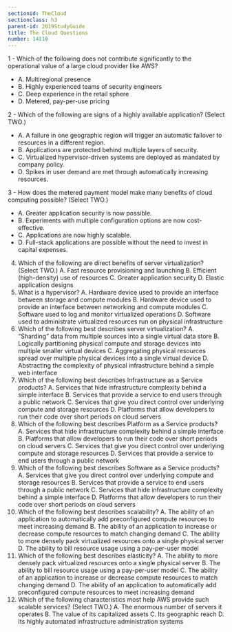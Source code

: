 ```yaml
---
sectionid: TheCloud
sectionclass: h3
parent-id: 2019StudyGuide
title: The Cloud Questions
number: 14110
---
```


1 - Which of the following does not contribute significantly to the
operational value of a large cloud provider like AWS?

* A. Multiregional presence
* B. Highly experienced teams of security engineers
* C. Deep experience in the retail sphere
* D. Metered, pay-per-use pricing

2 - Which of the following are signs of a highly available application?
(Select TWO.)

* A. A failure in one geographic region will trigger an automatic failover to resources in a different region.
* B. Applications are protected behind multiple layers of security.
* C. Virtualized hypervisor-driven systems are deployed as mandated by company policy.
* D. Spikes in user demand are met through automatically increasing resources.

3 - How does the metered payment model make many benefits of cloud
computing possible? (Select TWO.)

* A. Greater application security is now possible.
* B. Experiments with multiple configuration options are now cost-effective.
* C. Applications are now highly scalable.
* D. Full-stack applications are possible without the need to invest in capital expenses.

4. Which of the following are direct benefits of server virtualization?
(Select TWO.)
A. Fast resource provisioning and launching
B. Efficient (high-density) use of resources
C. Greater application security
D. Elastic application designs
5. What is a hypervisor?
A. Hardware device used to provide an interface between storage
and compute modules
B. Hardware device used to provide an interface between
networking and compute modules
C. Software used to log and monitor virtualized operations
D. Software used to administrate virtualized resources run on
physical infrastructure
6. Which of the following best describes server virtualization?
A. “Sharding” data from multiple sources into a single virtual data
store
B. Logically partitioning physical compute and storage devices into
multiple smaller virtual devices
C. Aggregating physical resources spread over multiple physical
devices into a single virtual device
D. Abstracting the complexity of physical infrastructure behind a
simple web interface
7. Which of the following best describes Infrastructure as a Service
products?
A. Services that hide infrastructure complexity behind a simple
interface
B. Services that provide a service to end users through a public
network
C. Services that give you direct control over underlying compute and
storage resources
D. Platforms that allow developers to run their code over short
periods on cloud servers
8. Which of the following best describes Platform as a Service products?
A. Services that hide infrastructure complexity behind a simple
interface
B. Platforms that allow developers to run their code over short
periods on cloud servers
C. Services that give you direct control over underlying compute and
storage resources
D. Services that provide a service to end users through a public
network
9. Which of the following best describes Software as a Service products?
A. Services that give you direct control over underlying compute and
storage resources
B. Services that provide a service to end users through a public
network
C. Services that hide infrastructure complexity behind a simple
interface
D. Platforms that allow developers to run their code over short
periods on cloud servers
10. Which of the following best describes scalability?
A. The ability of an application to automatically add preconfigured
compute resources to meet increasing demand
B. The ability of an application to increase or decrease compute
resources to match changing demand
C. The ability to more densely pack virtualized resources onto a
single physical server
D. The ability to bill resource usage using a pay-per-user model
11. Which of the following best describes elasticity?
A. The ability to more densely pack virtualized resources onto a
single physical server
B. The ability to bill resource usage using a pay-per-user model
C. The ability of an application to increase or decrease compute
resources to match changing demand
D. The ability of an application to automatically add preconfigured
compute resources to meet increasing demand
12. Which of the following characteristics most help AWS provide such
scalable services? (Select TWO.)
A. The enormous number of servers it operates
B. The value of its capitalized assets
C. Its geographic reach
D. Its highly automated infrastructure administration systems
